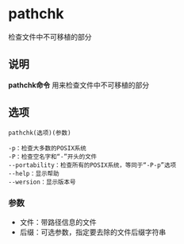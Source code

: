 pathchk
===

检查文件中不可移植的部分

## 说明

**pathchk命令** 用来检查文件中不可移植的部分

## 选项

```
pathchk(选项)(参数)
```

  

```
-p：检查大多数的POSIX系统
-P：检查空名字和“-”开头的文件
--portability：检查所有的POSIX系统，等同于“-P-p”选项
--help：显示帮助
--wersion：显示版本号
```

### 参数  

*   文件：带路径信息的文件
*   后缀：可选参数，指定要去除的文件后缀字符串


